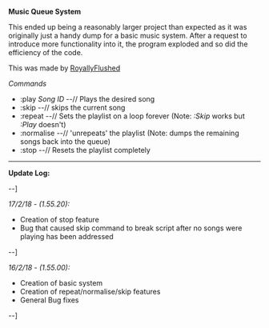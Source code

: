 **Music Queue System**

This ended up being a reasonably larger project than expected as it was originally just a handy dump for a basic music system.
After a request to introduce more functionality into it, the program exploded and so did the efficiency of the code.

This was made by [RoyallyFlushed](https://www.roblox.com/users/29942409/profile)

*Commands*

- :play *Song ID*   --// Plays the desired song
- :skip             --// skips the current song
- :repeat           --// Sets the playlist on a loop forever (Note: *:Skip* works but *:Play* doesn't)
- :normalise        --// 'unrepeats' the playlist (Note: dumps the remaining songs back into the queue)
- :stop             --// Resets the playlist completely

----------------------------------------------------------------------------------------------------------------------------

**Update Log:**

--]

*17/2/18 - (1.55.20):*

  - Creation of stop feature
  - Bug that caused skip command to break script after no songs were playing has been addressed


--]

*16/2/18 - (1.55.00):*

  - Creation of basic system
  - Creation of repeat/normalise/skip features
  - General Bug fixes
  
--]
